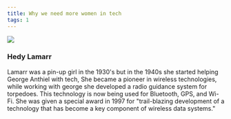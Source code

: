 ```yaml
---
title: Why we need more women in tech
tags: 1
---
```

<html>
    <head>
        <title>Why we need more women in tech</title>
        <link rel="stylesheet" type="text/css" href="styles.css">
    </head>
    <body>
        <img src="/../women-in-tech-pinup.jpg">
        <h3>Hedy Lamarr</h3>
        <p>Lamarr was a pin-up girl in the 1930's but in the 1940s she started helping George Anthiel with tech, She became a pioneer in wireless technologies, while working with george she developed a radio guidance system for torpedoes. This technology is now being used for Bluetooth, GPS, and Wi-Fi. She was given a special award in 1997 for "trail-blazing development of a technology that has become a key component of wireless data systems."</p>
    </body>
</html>